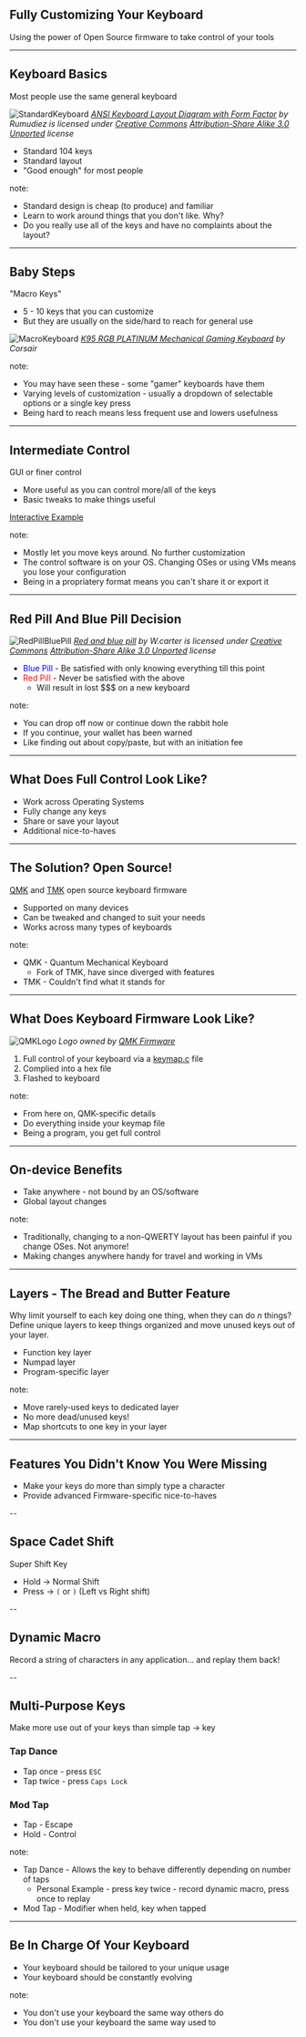 ## Fully Customizing Your Keyboard
Using the power of Open Source firmware to take control of your tools

---

## Keyboard Basics

Most people use the same general keyboard

![StandardKeyboard](images/104_layout_keyboard.png)
*[ANSI Keyboard Layout Diagram with Form Factor](https://commons.wikimedia.org/wiki/File:ANSI_Keyboard_Layout_Diagram_with_Form_Factor.svg) by Rumudiez is licensed under [Creative Commons](https://en.wikipedia.org/wiki/en:Creative_Commons) [Attribution-Share Alike 3.0 Unported](https://creativecommons.org/licenses/by-sa/3.0/deed.en) license*

* Standard 104 keys
* Standard layout
* "Good enough" for most people

note:
* Standard design is cheap (to produce) and familiar
* Learn to work around things that you don't like. Why?
* Do you really use all of the keys and have no complaints about the layout?

---

## Baby Steps

"Macro Keys"

* 5 - 10 keys that you can customize
* But they are usually on the side/hard to reach for general use

![MacroKeyboard](images/macrokeyboard.png)
*[K95 RGB PLATINUM Mechanical Gaming Keyboard](https://www.corsair.com/eu/en/Color/Keyboard-Model/Key-Switches/Keyboard-Layout/k95-rgb-platinum-config-na/p/CH-9127114-NA) by Corsair*

note:
* You may have seen these - some "gamer" keyboards have them
* Varying levels of customization - usually a dropdown of selectable options or a single key press
* Being hard to reach means less frequent use and lowers usefulness

---

## Intermediate Control

GUI or finer control

* More useful as you can control more/all of the keys
* Basic tweaks to make things useful

[Interactive Example](http://configure.ergodox-ez.com/)

note:
* Mostly let you move keys around. No further customization
* The control software is on your OS. Changing OSes or using VMs means you lose your configuration
* Being in a propriatery format means you can't share it or export it

---

## Red Pill And Blue Pill Decision

![RedPillBluePill](images/red_pill_blue_pill.jpg)
*[Red and blue pill](https://commons.m.wikimedia.org/wiki/File:Red_and_blue_pill.jpg) by W.carter is licensed under [Creative Commons](https://en.wikipedia.org/wiki/en:Creative_Commons) [Attribution-Share Alike 3.0 Unported](https://creativecommons.org/licenses/by-sa/3.0/deed.en) license*

* <span style="color:blue">Blue Pill</span> - Be satisfied with only knowing everything till this point
* <span style="color:red">Red Pill</span> - Never be satisfied with the above
    * Will result in lost $$$ on a new keyboard

note:
* You can drop off now or continue down the rabbit hole
* If you continue, your wallet has been warned
* Like finding out about copy/paste, but with an initiation fee

---

## What Does Full Control Look Like?

* Work across Operating Systems
* Fully change any keys
* Share or save your layout
* Additional nice-to-haves

---

## The Solution? Open Source!

[QMK](https://qmk.fm/) and [TMK](https://github.com/tmk/tmk_keyboard) open source keyboard firmware

* Supported on many devices
* Can be tweaked and changed to suit your needs
* Works across many types of keyboards

note:
* QMK - Quantum Mechanical Keyboard
    * Fork of TMK, have since diverged with features
* TMK - Couldn't find what it stands for
---

## What Does Keyboard Firmware Look Like?

![QMKLogo](images/qmklogo.png)
*Logo owned by [QMK Firmware](https://qmk.fm/)*

1. Full control of your keyboard via a [keymap.c](https://github.com/bpruitt-goddard/qmk_firmware/blob/new-keymap/keyboards/ergodox_ez/keymaps/bpruitt-goddard/keymap.c) file
2. Complied into a hex file
3. Flashed to keyboard

note:
* From here on, QMK-specific details
* Do everything inside your keymap file
* Being a program, you get full control

---

## On-device Benefits

* Take anywhere - not bound by an OS/software
* Global layout changes

note:
* Traditionally, changing to a non-QWERTY layout has been painful if you change OSes. Not anymore!
* Making changes anywhere handy for travel and working in VMs

---

## Layers - The Bread and Butter Feature
Why limit yourself to each key doing one thing, when they can do _n_ things? Define unique layers to keep things organized and move unused keys out of your layer.

* Function key layer
* Numpad layer
* Program-specific layer

note:
* Move rarely-used keys to dedicated layer
* No more dead/unused keys!
* Map shortcuts to one key in your layer

---

## Features You Didn't Know You Were Missing

* Make your keys do more than simply type a character
* Provide advanced Firmware-specific nice-to-haves

--

## Space Cadet Shift

Super Shift Key
* Hold -> Normal Shift
* Press -> `(` or `)` (Left vs Right shift)

--

## Dynamic Macro

Record a string of characters in any application... and replay them back!

--

## Multi-Purpose Keys

Make more use out of your keys than simple tap -> key

### Tap Dance
* Tap once - press `ESC`
* Tap twice - press `Caps Lock`

### Mod Tap
* Tap - Escape
* Hold - Control

note:
* Tap Dance - Allows the key to behave differently depending on number of taps
    * Personal Example - press key twice - record dynamic macro, press once to replay
* Mod Tap - Modifier when held, key when tapped

---

## Be In Charge Of Your Keyboard

* Your keyboard should be tailored to your unique usage
* Your keyboard should be constantly evolving

note:

* You don't use your keyboard the same way others do
* You don't use your keyboard the same way used to
